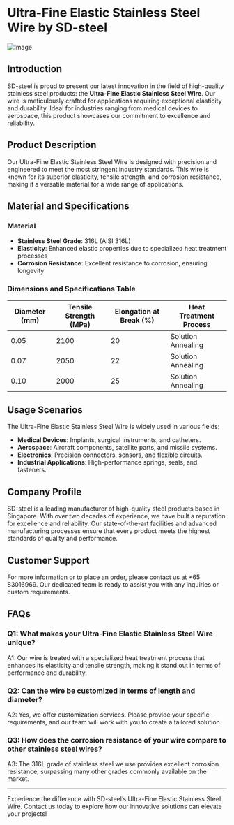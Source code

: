 # Ultra-Fine Elastic Stainless Steel Wire by SD-steel

![Image](https://github.com/user-attachments/assets/2567258e-e124-4816-932d-1809bd27ef0b)

## Introduction

SD-steel is proud to present our latest innovation in the field of high-quality stainless steel products: the **Ultra-Fine Elastic Stainless Steel Wire**. Our wire is meticulously crafted for applications requiring exceptional elasticity and durability. Ideal for industries ranging from medical devices to aerospace, this product showcases our commitment to excellence and reliability.

## Product Description

Our Ultra-Fine Elastic Stainless Steel Wire is designed with precision and engineered to meet the most stringent industry standards. This wire is known for its superior elasticity, tensile strength, and corrosion resistance, making it a versatile material for a wide range of applications.

## Material and Specifications

### Material
- **Stainless Steel Grade**: 316L (AISI 316L)
- **Elasticity**: Enhanced elastic properties due to specialized heat treatment processes
- **Corrosion Resistance**: Excellent resistance to corrosion, ensuring longevity

### Dimensions and Specifications Table
| Diameter (mm) | Tensile Strength (MPa) | Elongation at Break (%) | Heat Treatment Process |
|---------------|------------------------|-------------------------|------------------------|
| 0.05          | 2100                   | 20                      | Solution Annealing      |
| 0.07          | 2050                   | 22                      | Solution Annealing      |
| 0.10          | 2000                   | 25                      | Solution Annealing      |

## Usage Scenarios

The Ultra-Fine Elastic Stainless Steel Wire is widely used in various fields:
- **Medical Devices**: Implants, surgical instruments, and catheters.
- **Aerospace**: Aircraft components, satellite parts, and missile systems.
- **Electronics**: Precision connectors, sensors, and flexible circuits.
- **Industrial Applications**: High-performance springs, seals, and fasteners.

## Company Profile

SD-steel is a leading manufacturer of high-quality steel products based in Singapore. With over two decades of experience, we have built a reputation for excellence and reliability. Our state-of-the-art facilities and advanced manufacturing processes ensure that every product meets the highest standards of quality and performance.

## Customer Support

For more information or to place an order, please contact us at +65 83016969. Our dedicated team is ready to assist you with any inquiries or custom requirements.

## FAQs

### Q1: What makes your Ultra-Fine Elastic Stainless Steel Wire unique?
A1: Our wire is treated with a specialized heat treatment process that enhances its elasticity and tensile strength, making it stand out in terms of performance and durability.

### Q2: Can the wire be customized in terms of length and diameter?
A2: Yes, we offer customization services. Please provide your specific requirements, and our team will work with you to create a tailored solution.

### Q3: How does the corrosion resistance of your wire compare to other stainless steel wires?
A3: The 316L grade of stainless steel we use provides excellent corrosion resistance, surpassing many other grades commonly available on the market.

---

Experience the difference with SD-steel’s Ultra-Fine Elastic Stainless Steel Wire. Contact us today to explore how our innovative solutions can elevate your projects!